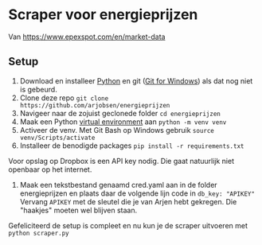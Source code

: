 # Scraper voor energieprijzen
Van https://www.epexspot.com/en/market-data

## Setup
1. Download en installeer [Python](https://www.python.org/downloads/) en git ([Git for Windows](https://gitforwindows.org/)) als dat nog niet is gebeurd.
1. Clone deze repo `git clone https://github.com/arjobsen/energieprijzen`
1. Navigeer naar de zojuist geclonede folder `cd energieprijzen`
1. Maak een Python [virtual environment](https://docs.python.org/3/library/venv.html) aan `python -m venv venv`
1. Activeer de venv. Met Git Bash op Windows gebruik `source venv/Scripts/activate`
1. Installeer de benodigde packages `pip install -r requirements.txt`

Voor opslag op Dropbox is een API key nodig. Die gaat natuurlijk niet openbaar op het internet.
1. Maak een tekstbestand genaamd cred.yaml aan in de folder energieprijzen en plaats daar de volgende lijn code in
`db_key: "APIKEY"`
Vervang `APIKEY` met de sleutel die je van Arjen hebt gekregen. Die "haakjes" moeten wel blijven staan.

Gefeliciteerd de setup is compleet en nu kun je de scraper uitvoeren met `python scraper.py`

